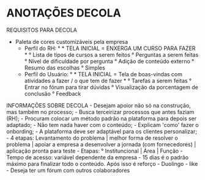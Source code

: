 # ANOTAÇÕES DECOLA

 REQUISITOS PARA DECOLA
  - Paleta de cores customizáveis pela empresa
	- Perfil do RH:
		° * TELA INICIAL = ENXERGA UM CURSO PARA FAZER *
		° Lista de tipos de cursos a serem feitos
		° Perguntas a serem feitas
		° Nível de dificuldade por pergunta
		° Adição de conteúdo externo
		° Resumo das escolhas
		° Simples
	- Perfil do Usuário:
		° * TELA INICIAL = Tela de boas-vindas com atividades a fazer / o que tem de fazer *
		° Tarefas a serem feitas
		° Entrar no fórum para tirar dúvidas
		° Visualização da porcentagem de conclusão
		° Feedback

 INFORMAÇÕES SOBRE DECOLA
	- Desejam apoior não só na construção, mas também no processo;
	- Busca terceirizar processos que antes faziam (RH);
	- Procuram colocar um método padrão na plataforma para depois ser adaptado;
	- Não tem nada haver com o conteúdo;
 	- Explicam 'como' fazer o onbording;
	- A plataforma deve ser adaptável para os clientes personalizar;
	- 4 etapas: Levantamento do problema | melhor forma de resolver o problema | apoiar a empresa a desenvolver a jornada (com fornecedores) | aplicação pronta para teste
	- Etapas:
		° Instituncional | Área | Função
	- Tempo de acesso: variável dependente da empresa
	- 15 dias é o padrão máximo para finalizar todo o conteúdo. Após isso é reforço
	- Duolingo - like
	- Deseja ter um fórum com outros colaboradores
